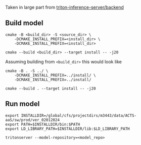 
Taken in large part from [triton-inference-server/backend](https://github.com/triton-inference-server/backend/tree/main)

## Build model

```
cmake -B <build_dir> -S <source_dir> \
    -DCMAKE_INSTALL_PREFIX=<install_dir> \
    -DCMAKE_INSTALL_PREFIX=<install_dir>

cmake --build <build_dir> --target install -- -j20
```
Assuming building from `<build_dir>` this would look like

```
cmake -B . -S ../ \
    -DCMAKE_INSTALL_PREFIX=../install/ \
    -DCMAKE_INSTALL_PREFIX=../install/

cmake --build . --target install -- -j20
````

## Run model

```
export INSTALLDIR=/global/cfs/projectdirs/m3443/data/ACTS-aaS/sw/prod/ver_02012024
export PATH=$INSTALLDIR/bin:$PATH
export LD_LIBRARY_PATH=$INSTALLDIR/lib:$LD_LIBRARY_PATH

tritonserver --model-repository=<model_repo>
```